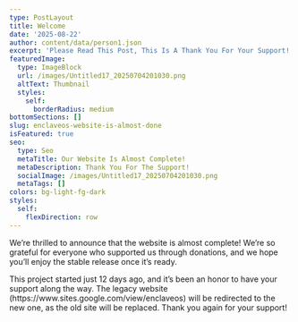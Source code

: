 ```yaml
---
type: PostLayout
title: Welcome
date: '2025-08-22'
author: content/data/person1.json
excerpt: 'Please Read This Post, This Is A Thank You For Your Support!'
featuredImage:
  type: ImageBlock
  url: /images/Untitled17_20250704201030.png
  altText: Thumbnail
  styles:
    self:
      borderRadius: medium
bottomSections: []
slug: enclaveos-website-is-almost-done
isFeatured: true
seo:
  type: Seo
  metaTitle: Our Website Is Almost Complete!
  metaDescription: Thank You For The Support!
  socialImage: /images/Untitled17_20250704201030.png
  metaTags: []
colors: bg-light-fg-dark
styles:
  self:
    flexDirection: row
---
```

We’re thrilled to announce that the website is almost complete! We’re so grateful for everyone who supported us through donations, and we hope you’ll enjoy the stable release once it’s ready.

This project started just 12 days ago, and it’s been an honor to have your support along the way. The legacy website (https\://www\.sites.google.com/view/enclaveos) will be redirected to the new one, as the old site will be replaced. Thank you again for your support!
